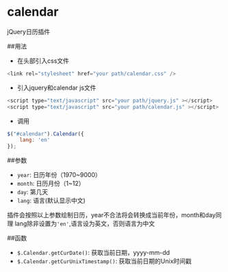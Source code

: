 # calendar
jQuery日历插件

##用法
* 在头部引入css文件
```javascript
<link rel="stylesheet" href="your path/calendar.css" />
```
* 引入jquery和calendar js文件
```javascript
<script type="text/javascript" src="your path/jquery.js" ></script>
<script type="text/javascript" src="your path/calendar.js" ></script>
```
* 调用
```javascript
$("#calendar").Calendar({
	lang: 'en'
});
```
##参数
* `year`: 日历年份（1970~9000）
* `month`: 日历月份（1~12）
* `day`: 第几天
* `lang`: 语言(默认显示中文)

插件会按照以上参数绘制日历，year不合法将会转换成当前年份，month和day同理
lang除非设置为`'en'`,语言设为英文，否则语言为中文

##函数
* `$.Calendar.getCurDate()`: 获取当前日期，yyyy-mm-dd
* `$.Calendar.getCurUnixTimestamp()`: 获取当前日期的Unix时间戳
